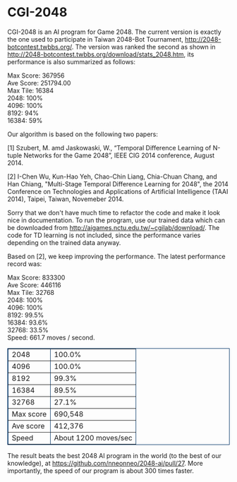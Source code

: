 CGI-2048
========

CGI-2048 is an AI program for Game 2048. The current version is exactly the one used to participate in Taiwan 2048-Bot Tournament, http://2048-botcontest.twbbs.org/. The version was ranked the second as shown in http://2048-botcontest.twbbs.org/download/stats_2048.htm, its performance is also summarized as follows: 

Max Score: 367956<br>
Ave Score: 251794.00<br>
Max Tile: 16384<br>
2048: 100% <br>
4096: 100% <br>
8192: 94% <br>
16384: 59% <br>

Our algorithm is based on the following two papers: 

[1] Szubert, M. amd Jaskowaski, W., “Temporal Difference Learning of N-tuple Networks for the Game 2048”, IEEE  CIG 2014 conference, August 2014.

[2] I-Chen Wu, Kun-Hao Yeh, Chao-Chin Liang, Chia-Chuan Chang, and Han Chiang, "Multi-Stage Temporal Difference Learning for 2048", the 2014 Conference on Technologies and Applications of Artificial Intelligence (TAAI 2014), Taipei, Taiwan, Novemeber 2014.

Sorry that we don't have much time to refactor the code and make it look nice in documentation. To run the program, use our trained data which can be downloaded from http://aigames.nctu.edu.tw/~cgilab/download/. The code for TD learning is not included, since the performance varies depending on the trained data anyway. 


Based on [2], we keep improving the performance. The latest performance record was: 

Max Score: 833300<br>
Ave Score: 446116<br>
Max Tile: 32768<br>
2048: 100% <br>
4096: 100% <br>
8192: 99.5% <br>
16384: 93.6% <br>
32768: 33.5% <br>
Speed: 661.7 moves / second. 
		<table align=center border=1 bordercolor=#003366>
			<tr> 
				<td>2048</td> 
				<td>100.0%</td> 
			</tr> 
			<tr> 
				<td>4096</td> 
				<td>100.0%</td> 
			</tr> 
			<tr> 
				<td>8192</td> 
				<td>99.3%</td> 
			</tr> 
			<tr> 
				<td>16384</td> 
				<td>89.5%</td> 
			</tr> 
			<tr> 
				<td>32768</td> 
				<td>27.1%</td> 
			</tr> 
			<tr> 
				<td>Max score</td> 
				<td>690,548</td> 
			</tr> 
			<tr> 
				<td>Ave score</td> 
				<td>412,376</td> 
			</tr> 
			<tr> 
				<td>Speed</td> 
				<td>About 1200 moves/sec</td> 
			</tr> 
		</table>

The result beats the best 2048 AI program in the world (to the best of our knowledge), at  https://github.com/nneonneo/2048-ai/pull/27. More importantly, the speed of our program is about 300 times faster. 

